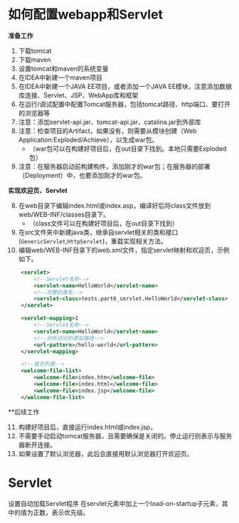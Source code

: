 # 如何配置webapp和Servlet

**准备工作**

1. 下载tomcat
2. 下载maven
3. 设置tomcat和maven的系统变量
4. 在IDEA中新建一个maven项目
5. 在IDEA中新建一个JAVA EE项目，或者添加一个JAVA EE模块，注意添加数据库连接、Servlet、JSP、WebApp库和框架
6. 在运行/调试配置中配置Tomcat服务器，包括tomcat路径、http端口、要打开的浏览器等
7. 注意：添加servlet-api.jar、tomcat-api.jar、catalina.jar到外部库
8. 注意：检查项目的Artifact，如果没有，则需要从模块创建（Web Application:Exploded/Achieve），以生成war包。
	* （war包可以在构建好项目后，在out目录下找到。本地只需要Exploded包）
9. 注意：在服务器启动前构建构件，添加刚才的war包；在服务器的部署（Deployment）中，也要添加刚才的war包。

**实现欢迎页、Servlet**

8. 在web目录下编辑index.html或index.asp，编译好后将class文件放到web/WEB-INF/classes目录下。
	* （class文件可以在构建好项目后，在out目录下找到）
9. 在src文件夹中新建java类，继承自servlet相关的类和接口(`GenericServlet`,`HttpServlet`)，重载实现相关方法。
10. 编辑web/WEB-INF目录下的web.xml文件，指定servlet映射和欢迎页，示例如下。

```xml
    <servlet>
        <!--Servlet名称-->
        <servlet-name>HelloWorld</servlet-name>
        <!--完整的类名-->
        <servlet-class>tests.part6_servlet.HelloWorld</servlet-class>
    </servlet>

    <servlet-mapping>1
        <!--Servlet名称-->
        <servlet-name>HelloWorld</servlet-name>
        <!--对外访问的虚拟路径-->
        <url-pattern>/hello-world</url-pattern>
    </servlet-mapping>

    <!--首页列表-->
    <welcome-file-list>
        <welcome-file>index.htm</welcome-file>
        <welcome-file>index.html</welcome-file>
        <welcome-file>index.jsp</welcome-file>
    </welcome-file-list>
```

**后续工作


11. 构建好项目后，直接运行index.html或index.jsp，
12. 不需要手动启动tomcat服务器，且需要确保是关闭的。停止运行则表示与服务器断开连接。
13. 如果设置了默认浏览器，此后会直接用默认浏览器打开欢迎页。

# Servlet

设置自动加载Servlet程序
在servlet元素中加上一个load-on-startup子元素，其中的值为正数，表示优先级。

